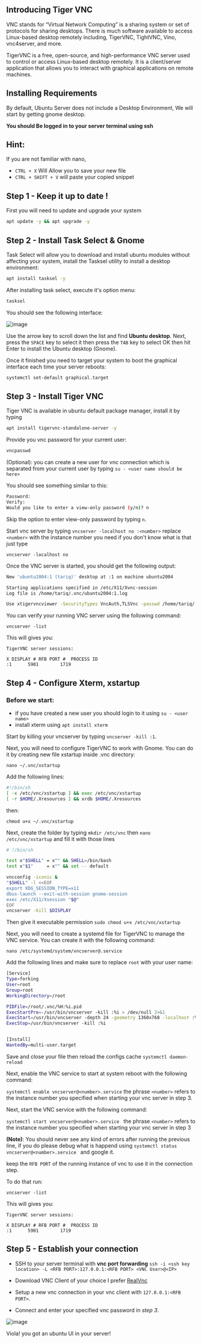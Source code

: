 ## Introducing Tiger VNC

VNC stands for “Virtual Network Computing” is a sharing system or set of protocols for sharing desktops. There is much software available to access Linux-based desktop remotely including, TigerVNC, TightVNC, Vino, vnc4server, and more.

TigerVNC is a free, open-source, and high-performance VNC server used to control or access Linux-based desktop remotely. It is a client/server application that allows you to interact with graphical applications on remote machines.

## Installing Requirements

By default, Ubuntu Server does not include a Desktop Environment, We will start by getting gnome desktop.

**You should Be logged in to your server terminal using ssh** 

## Hint:

If you are not familiar with nano, 

* `CTRL + X` Will Allow you to save your new file
* `CTRL + SHIFT + V` will paste your copied snippet

## Step 1 - Keep it up to date !

First you will need to update and upgrade your system

```bash
apt update -y && apt upgrade -y 
```

## Step 2 - Install Task Select & Gnome

Task Select will allow you to download and install ubuntu modules without affecting your system, install the Tasksel utility to install a desktop environment:

```bash
apt install tasksel -y 
```

After installing task select, execute it's option menu:

```bash
tasksel 
```

You should see the following interface:

![image](https://user-images.githubusercontent.com/11979856/124403138-1d544800-dd35-11eb-8664-64ed357badf7.png)

Use the arrow key to scroll down the list and find **Ubuntu desktop**. Next, press the `SPACE` key to select it then press the `TAB` key to select OK then hit Enter to install the Ubuntu desktop (Gnome).

Once it finished you need to target your system to boot the graphical interface each time your server reboots:

```bash
systemctl set-default graphical.target  
```

## Step 3 - Install Tiger VNC

Tiger VNC is available in ubuntu default package manager, install it by typing 

```bash
apt install tigervnc-standalone-server -y 
```

Provide you vnc password for your current user:

```bash
vncpasswd 
```

(Optional): you can create a new user for vnc connection which is separated from your current user by typing ``` su - <user name should be here> ```

You should see something similar to this:

```bash
Password:
Verify:
Would you like to enter a view-only password (y/n)? n 
```

Skip the option to enter view-only password by typing `n`.

Start vnc server by typing ``` vncserver -localhost no :<number> ``` replace `<number>` with the instance number you need if you don't know what is that just type

``` vncserver -localhost no ```

Once the VNC server is started, you should get the following output:

```bash
New 'ubuntu2004:1 (tariq)' desktop at :1 on machine ubuntu2004

Starting applications specified in /etc/X11/Xvnc-session
Log file is /home/tariq/.vnc/ubuntu2004:1.log

Use xtigervncviewer -SecurityTypes VncAuth,TLSVnc -passwd /home/tariq/.vnc/passwd ubuntu2004:1 to connect to the VNC server.
```

You can verify your running VNC server using the following command:

``` vncserver -list ```

This will gives you:

```console
TigerVNC server sessions:

X DISPLAY #	RFB PORT #	PROCESS ID
:1		5901		1719
```

## Step 4 - Configure Xterm, xstartup

### Before we start: 
* if you have created a new user you should login to it using ```su - <user name>```
* install xterm using `apt install xterm`


Start by killing your vncserver by typing ``` vncserver -kill :1 ```.

Next, you will need to configure TigerVNC to work with Gnome. You can do it by creating new file xstartup inside .vnc directory:

```nano ~/.vnc/xstartup```

Add the following lines:

```bash
#!/bin/sh
[ -x /etc/vnc/xstartup ] && exec /etc/vnc/xstartup
[ -r $HOME/.Xresources ] && xrdb $HOME/.Xresources
```
then:

``` chmod u+x ~/.vnc/xstartup ```

Next, create the folder by typing `mkdir /etc/vnc` then `nano /etc/vnc/xstartup` and fill it with those lines

```bash
# !/bin/sh

test x"$SHELL" = x"" && SHELL=/bin/bash
test x"$1"     = x"" && set -- default

vncconfig -iconic &
"$SHELL" -l <<EOF
export XDG_SESSION_TYPE=x11
dbus-launch --exit-with-session gnome-session
exec /etc/X11/Xsession "$@"
EOF
vncserver -kill $DISPLAY
```

Then give it executable permission ```sudo chmod u+x /etc/vnc/xstartup```

Next, you will need to create a systemd file for TigerVNC to manage the VNC service. You can create it with the following command:

``` nano /etc/systemd/system/vncserver@.service ```

Add the following lines and make sure to replace `root` with your user name:

```bash
[Service]
Type=forking
User=root
Group=root
WorkingDirectory=/root

PIDFile=/root/.vnc/%H:%i.pid
ExecStartPre=-/usr/bin/vncserver -kill :%i > /dev/null 2>&1
ExecStart=/usr/bin/vncserver -depth 24 -geometry 1360x768 -localhost :%i
ExecStop=/usr/bin/vncserver -kill :%i


[Install]
WantedBy=multi-user.target
```

Save and close your file then reload the configs cache ``` systemctl daemon-reload ```

Next, enable the VNC service to start at system reboot with the following command:

```systemctl enable vncserver@<number>.service``` the phrase `<number>` refers to the instance number you specified when starting your vnc server in step 3.

Next, start the VNC service with the following command:

``` systemctl start vncserver@<number>.service  ```  the phrase `<number>` refers to the instance number you specified when starting your vnc server in step 3

**(Note)**: You should never see any kind of errors after running the previous line, if you do please debug what is happend using ``` systemctl status vncserver@<number>.service  ``` and google it.

keep the `RFB PORT` of the running instance of vnc to use it in the connection step.

To do that run:

``` vncserver -list ```

This will gives you:

```console
TigerVNC server sessions:

X DISPLAY #	RFB PORT #	PROCESS ID
:1		5901		1719
```

## Step 5 - Establish your connection

- SSH to your server terminal with **vnc port forwarding**  ```ssh -i <ssh key location> -L <RFB PORT>:127.0.0.1:<RFB PORT> <VNC User>@<IP>```

- Download VNC Client of your choice I prefer [RealVnc](https://www.realvnc.com/en/connect/download/viewer/)

- Setup a new vnc connection in your vnc client with ```127.0.0.1:<RFB PORT>```.

- Connect and enter your specified vnc password in *step 3*.

![image](https://user-images.githubusercontent.com/11979856/124404971-7031fd80-dd3d-11eb-838a-923d5b342c63.png)

Viola! you got an ubuntu UI in your server!
